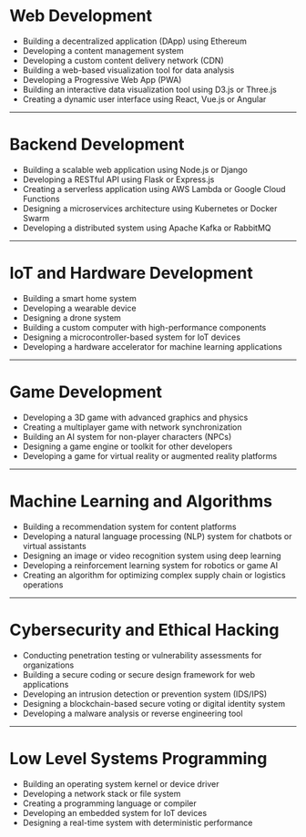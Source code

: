 # Web Development
- Building a decentralized application (DApp) using Ethereum
- Developing a content management system
- Developing a custom content delivery network (CDN)
- Building a web-based visualization tool for data analysis
- Developing a Progressive Web App (PWA)
- Building an interactive data visualization tool using D3.js or Three.js
- Creating a dynamic user interface using React, Vue.js or Angular

---

# Backend Development
- Building a scalable web application using Node.js or Django
- Developing a RESTful API using Flask or Express.js
- Creating a serverless application using AWS Lambda or Google Cloud Functions
- Designing a microservices architecture using Kubernetes or Docker Swarm
- Developing a distributed system using Apache Kafka or RabbitMQ

---

# IoT and Hardware Development
- Building a smart home system
- Developing a wearable device
- Designing a drone system
- Building a custom computer with high-performance components
- Designing a microcontroller-based system for IoT devices
- Developing a hardware accelerator for machine learning applications

---

# Game Development
- Developing a 3D game with advanced graphics and physics
- Creating a multiplayer game with network synchronization
- Building an AI system for non-player characters (NPCs)
- Designing a game engine or toolkit for other developers
- Developing a game for virtual reality or augmented reality platforms

---

# Machine Learning and Algorithms
- Building a recommendation system for content platforms
- Developing a natural language processing (NLP) system for chatbots or virtual assistants
- Designing an image or video recognition system using deep learning
- Developing a reinforcement learning system for robotics or game AI
- Creating an algorithm for optimizing complex supply chain or logistics operations

---

# Cybersecurity and Ethical Hacking
- Conducting penetration testing or vulnerability assessments for organizations
- Building a secure coding or secure design framework for web applications
- Developing an intrusion detection or prevention system (IDS/IPS)
- Designing a blockchain-based secure voting or digital identity system
- Developing a malware analysis or reverse engineering tool

---

# Low Level Systems Programming
- Building an operating system kernel or device driver
- Developing a network stack or file system
- Creating a programming language or compiler
- Developing an embedded system for IoT devices
- Designing a real-time system with deterministic performance